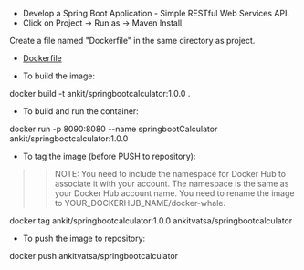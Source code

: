 - Develop a Spring Boot Application - Simple RESTful Web Services API.
- Click on Project -> Run as -> Maven Install

Create a file named "Dockerfile" in the same directory as project.

- <a href="Dockerfile">Dockerfile</a>

- To build the image:
  
docker build -t ankit/springbootcalculator:1.0.0 .

- To build and run the container:

docker run -p 8090:8080 --name springbootCalculator ankit/springbootcalculator:1.0.0

- To tag the image (before PUSH to repository):

>> NOTE: You need to include the namespace for Docker Hub to associate it with your account. The namespace is the same as your Docker Hub account name. You need to rename the image to YOUR_DOCKERHUB_NAME/docker-whale.

docker tag ankit/springbootcalculator:1.0.0 ankitvatsa/springbootcalculator

- To push the image to repository:

docker push ankitvatsa/springbootcalculator
